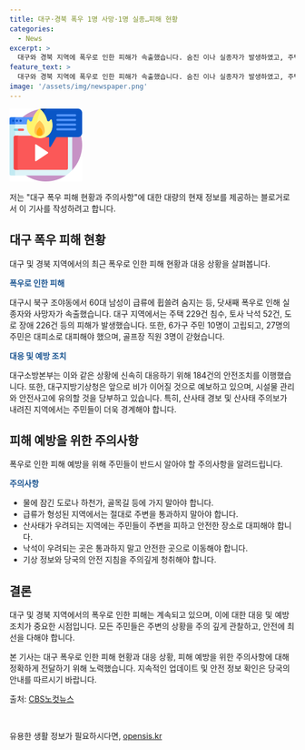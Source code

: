 ```yaml
---
title: 대구·경북 폭우 1명 사망·1명 실종…피해 현황
categories:
  - News
excerpt: >
  대구와 경북 지역에 폭우로 인한 피해가 속출했습니다. 숨진 이나 실종자가 발생하였고, 주택 침수, 도로 장애 등의 피해도 보고되었습니다. 대구를 중심으로 금호강 인근에서 주민이 고립되거나 극단적 상황에 처한 사례가 발생했으며, 대구소방본부는 다양한 안전조치를 실시 중입니다. 더 많은 비가 예상되고 있어 시설물 관리와 안전에 유의해야 합니다.
feature_text: >
  대구와 경북 지역에 폭우로 인한 피해가 속출했습니다. 숨진 이나 실종자가 발생하였고, 주택 침수, 도로 장애 등의 피해도 보고되었습니다. 대구를 중심으로 금호강 인근에서 주민이 고립되거나 극단적 상황에 처한 사례가 발생했으며, 대구소방본부는 다양한 안전조치를 실시 중입니다. 더 많은 비가 예상되고 있어 시설물 관리와 안전에 유의해야 합니다.
image: '/assets/img/newspaper.png'
---
```


<p><img src="/assets/img/news.png" alt="rentncar 속보" /></p>

<p>저는 "대구 폭우 피해 현황과 주의사항"에 대한 대량의 현재 정보를 제공하는 블로거로서 이 기사를 작성하려고 합니다.</p>

<h2 data-ke-size="size26">대구 폭우 피해 현황</h2>

<p data-ke-size="size16">대구 및 경북 지역에서의 최근 폭우로 인한 피해 현황과 대응 상황을 살펴봅니다.</p>

<p><b><span style="color: #1a5490;">폭우로 인한 피해</span></b></p>

<p data-ke-size="size16">대구시 북구 조야동에서 60대 남성이 급류에 휩쓸려 숨지는 등, 닷새째 폭우로 인해 실종자와 사망자가 속출했습니다. 대구 지역에서는 주택 229건 침수, 토사 낙석 52건, 도로 장애 226건 등의 피해가 발생했습니다. 또한, 6가구 주민 10명이 고립되고, 27명의 주민은 대피소로 대피해야 했으며, 골프장 직원 3명이 갇혔습니다.</p>

<p><b><span style="color: #1a5490;">대응 및 예방 조치</span></b></p>

<p data-ke-size="size16">대구소방본부는 이와 같은 상황에 신속히 대응하기 위해 184건의 안전조치를 이행했습니다. 또한, 대구지방기상청은 앞으로 비가 이어질 것으로 예보하고 있으며, 시설물 관리와 안전사고에 유의할 것을 당부하고 있습니다. 특히, 산사태 경보 및 산사태 주의보가 내려진 지역에서는 주민들이 더욱 경계해야 합니다.</p>

<h2 data-ke-size="size26">피해 예방을 위한 주의사항</h2>

<p data-ke-size="size16">폭우로 인한 피해 예방을 위해 주민들이 반드시 알아야 할 주의사항을 알려드립니다.</p>

<p><b><span style="color: #1a5490;">주의사항</span></b></p>

<ul>
  <li>물에 잠긴 도로나 하천가, 골목길 등에 가지 말아야 합니다.</li>
  <li>급류가 형성된 지역에서는 절대로 주변을 통과하지 말아야 합니다.</li>
  <li>산사태가 우려되는 지역에는 주민들이 주변을 피하고 안전한 장소로 대피해야 합니다.</li>
  <li>낙석이 우려되는 곳은 통과하지 말고 안전한 곳으로 이동해야 합니다.</li>
  <li>기상 정보와 당국의 안전 지침을 주의깊게 청취해야 합니다.</li>
</ul>

<h2 data-ke-size="size26">결론</h2>

<p data-ke-size="size16">대구 및 경북 지역에서의 폭우로 인한 피해는 계속되고 있으며, 이에 대한 대응 및 예방 조치가 중요한 시점입니다. 모든 주민들은 주변의 상황을 주의 깊게 관찰하고, 안전에 최선을 다해야 합니다.</p>

<p>본 기사는 대구 폭우로 인한 피해 현황과 대응 상황, 피해 예방을 위한 주의사항에 대해 정확하게 전달하기 위해 노력했습니다. 지속적인 업데이트 및 안전 정보 확인은 당국의 안내를 따르시기 바랍니다.</p>

<p>출처: <a href="https://url.kr/b71afn">CBS노컷뉴스</a></p>

<p data-ke-size="size16">&nbsp;</p>
유용한 생활 정보가 필요하시다면, <a href="https://opensis.kr" rel="dofollow">opensis.kr</a>


